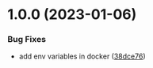 # 1.0.0 (2023-01-06)


### Bug Fixes

* add env variables in docker ([38dce76](https://github.com/alessandro-marcantoni/mas-web-based-ide-organisation/commit/38dce76b01ef9cceff69fbc06cb8f0e63cc996cf))
